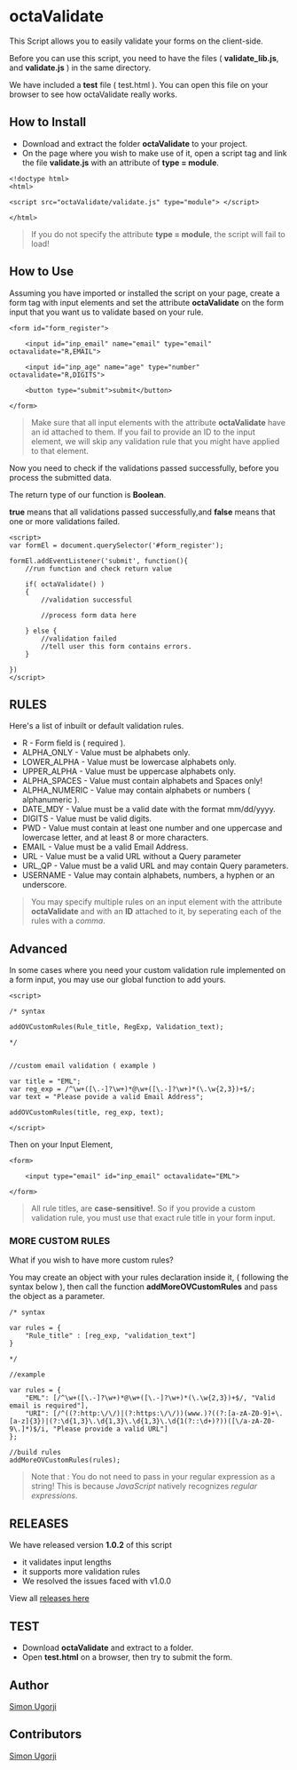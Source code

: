 # octaValidate

This Script allows you to easily validate your forms on the client-side.

Before you can use this script, you need to have the files ( **validate_lib.js**, and **validate.js** ) in the same directory.

We have included a **test** file ( test.html ). You can open this file on your browser to see how octaValidate really works.

## How to Install

- Download and extract the folder **octaValidate** to your project.
- On the page where you wish to make use of it, open a script tag and link the file **validate.js** with an attribute of **type = module**.

```
<!doctype html>
<html>

<script src="octaValidate/validate.js" type="module"> </script>

</html>
```
> If you do not specify the attribute **type = module**, the script will fail to load!

## How to Use
Assuming you have imported or installed the script on your page, create a form tag with input elements and set the attribute **octaValidate** on the form input that you want us to validate based on your rule.
```
<form id="form_register">

    <input id="inp_email" name="email" type="email" octavalidate="R,EMAIL">

    <input id="inp_age" name="age" type="number" octavalidate="R,DIGITS">

    <button type="submit">submit</button>

</form>
```
> Make sure that all input elements with the attribute **octaValidate** have an id attached to them. If you fail to provide an ID to the input element, we will skip any validation rule that you might have applied to that element.

Now you need to check if the validations passed successfully, before you process the submitted data.

The return type of our function is **Boolean**.

**true** means that all validations passed successfully,and
**false** means that one or more validations failed.
```
<script>
var formEl = document.querySelector('#form_register');

formEl.addEventListener('submit', function(){
    //run function and check return value

    if( octaValidate() )
    { 
        //validation successful

        //process form data here

    } else {
        //validation failed
        //tell user this form contains errors.
    }

})
</script>
```

## RULES

Here's a list of inbuilt or default validation rules.

- R - Form field is ( required ).
- ALPHA_ONLY - Value must be alphabets only.
- LOWER_ALPHA - Value must be lowercase alphabets only.
- UPPER_ALPHA - Value must be uppercase alphabets only.
- ALPHA_SPACES - Value must contain alphabets and Spaces only!
- ALPHA_NUMERIC - Value may contain alphabets or numbers ( alphanumeric ).
- DATE_MDY - Value must be a valid date with the format mm/dd/yyyy.
- DIGITS - Value must be valid digits. 
- PWD - Value must contain at least one number and one uppercase and lowercase letter, and at least 8 or more characters. 
- EMAIL - Value must be a valid Email Address.
- URL - Value must be a valid URL without a Query parameter
- URL_QP - Value must be a valid URL and may contain Query parameters.
- USERNAME - Value may contain alphabets, numbers, a hyphen or an underscore.

> You may specify multiple rules on an input element with the attribute **octaValidate** and with an **ID** attached to it, by seperating each of the rules with a *comma*.

## Advanced
In some cases where you need your custom validation rule implemented on a form input, you may use our global function to add yours.

```
<script>

/* syntax

addOVCustomRules(Rule_title, RegExp, Validation_text);

*/


//custom email validation ( example )

var title = "EML";
var reg_exp = /^\w+([\.-]?\w+)*@\w+([\.-]?\w+)*(\.\w{2,3})+$/;
var text = "Please povide a valid Email Address";

addOVCustomRules(title, reg_exp, text);

</script>
```
Then on your Input Element,
```
<form>

    <input type="email" id="inp_email" octavalidate="EML">

</form>
```
> All rule titles, are **case-sensitive!**. So if you provide a custom validation rule, you must use that exact rule title in your form input.

### MORE CUSTOM RULES

What if you wish to have more custom rules?

You may create an object with your rules declaration inside it, ( following the syntax below ), then call the function **addMoreOVCustomRules** and pass the object as a parameter.

```
/* syntax

var rules = {
    "Rule_title" : [reg_exp, "validation_text"]
}

*/

//example

var rules = {
    "EML": [/^\w+([\.-]?\w+)*@\w+([\.-]?\w+)*(\.\w{2,3})+$/, "Valid email is required"],
    "URI": [/^((?:http:\/\/)|(?:https:\/\/))(www.)?((?:[a-zA-Z0-9]+\.[a-z]{3})|(?:\d{1,3}\.\d{1,3}\.\d{1,3}\.\d{1(?::\d+)?))([\/a-zA-Z0-9\.]*)$/i, "Please provide a valid URL"]
};

//build rules
addMoreOVCustomRules(rules);
```
> Note that : You do not need to pass in your regular expression as a string! This is because *JavaScript* natively recognizes *regular expressions*.

## RELEASES
We have released version **1.0.2** of this script

- it validates input lengths
- it supports more validation rules
- We resolved the issues faced with v1.0.0

View all [releases here](https://github.com/Octagon-simon/octaValidate/releases)
## TEST
- Download **octaValidate** and extract to a folder.
- Open **test.html** on a browser, then try to submit the form.
  
## Author
[Simon Ugorji](https://fb.com/ugorji.simon.7)


## Contributors

[Simon Ugorji](https://fb.com/ugorji.simon.7)
